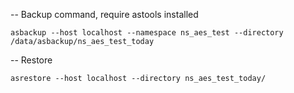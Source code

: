 -- Backup command, require astools installed

```
asbackup --host localhost --namespace ns_aes_test --directory /data/asbackup/ns_aes_test_today
```

-- Restore

```
asrestore --host localhost --directory ns_aes_test_today/
```
